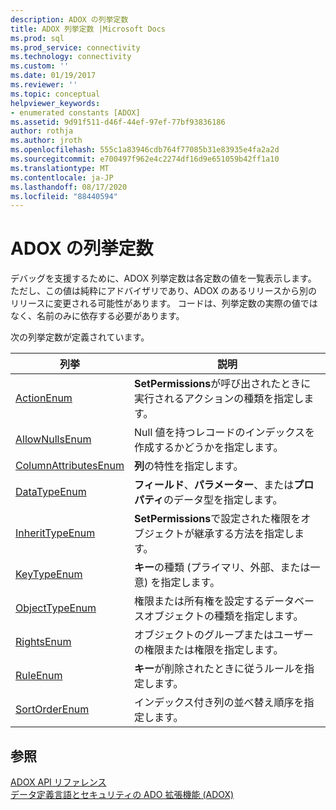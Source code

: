 ```yaml
---
description: ADOX の列挙定数
title: ADOX 列挙定数 |Microsoft Docs
ms.prod: sql
ms.prod_service: connectivity
ms.technology: connectivity
ms.custom: ''
ms.date: 01/19/2017
ms.reviewer: ''
ms.topic: conceptual
helpviewer_keywords:
- enumerated constants [ADOX]
ms.assetid: 9d91f511-d46f-44ef-97ef-77bf93836186
author: rothja
ms.author: jroth
ms.openlocfilehash: 555c1a83946cdb764f77085b31e83935e4fa2a2d
ms.sourcegitcommit: e700497f962e4c2274df16d9e651059b42ff1a10
ms.translationtype: MT
ms.contentlocale: ja-JP
ms.lasthandoff: 08/17/2020
ms.locfileid: "88440594"
---
```

# <a name="adox-enumerated-constants"></a>ADOX の列挙定数
デバッグを支援するために、ADOX 列挙定数は各定数の値を一覧表示します。 ただし、この値は純粋にアドバイザリであり、ADOX のあるリリースから別のリリースに変更される可能性があります。 コードは、列挙定数の実際の値ではなく、名前のみに依存する必要があります。  
  
 次の列挙定数が定義されています。  
  
|列挙|説明|  
|-----------------|-----------------|  
|[ActionEnum](../../../ado/reference/adox-api/actionenum.md)|**SetPermissions**が呼び出されたときに実行されるアクションの種類を指定します。|  
|[AllowNullsEnum](../../../ado/reference/adox-api/allownullsenum.md)|Null 値を持つレコードのインデックスを作成するかどうかを指定します。|  
|[ColumnAttributesEnum](../../../ado/reference/adox-api/columnattributesenum.md)|**列**の特性を指定します。|  
|[DataTypeEnum](../../../ado/reference/ado-api/datatypeenum.md)|**フィールド**、**パラメーター**、または**プロパティ**のデータ型を指定します。|  
|[InheritTypeEnum](../../../ado/reference/adox-api/inherittypeenum.md)|**SetPermissions**で設定された権限をオブジェクトが継承する方法を指定します。|  
|[KeyTypeEnum](../../../ado/reference/adox-api/keytypeenum.md)|**キー**の種類 (プライマリ、外部、または一意) を指定します。|  
|[ObjectTypeEnum](../../../ado/reference/adox-api/objecttypeenum.md)|権限または所有権を設定するデータベースオブジェクトの種類を指定します。|  
|[RightsEnum](../../../ado/reference/adox-api/rightsenum.md)|オブジェクトのグループまたはユーザーの権限または権限を指定します。|  
|[RuleEnum](../../../ado/reference/adox-api/ruleenum.md)|**キー**が削除されたときに従うルールを指定します。|  
|[SortOrderEnum](../../../ado/reference/adox-api/sortorderenum.md)|インデックス付き列の並べ替え順序を指定します。|  
  
## <a name="see-also"></a>参照  
 [ADOX API リファレンス](../../../ado/reference/adox-api/adox-api-reference.md)   
 [データ定義言語とセキュリティの ADO 拡張機能 (ADOX)](../../../ado/guide/extensions/ado-extensions-for-data-definition-language-and-security-adox.md)
